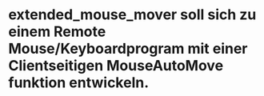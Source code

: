# extended_mouse_mover soll sich zu einem Remote Mouse/Keyboardprogram mit einer Clientseitigen MouseAutoMove funktion entwickeln.
